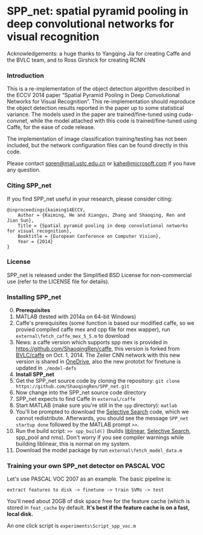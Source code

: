 SPP_net: spatial pyramid pooling in deep convolutional networks for visual recognition
========================


Acknowledgements: a huge thanks to Yangqing Jia for creating Caffe and the BVLC team, and to Ross Girshick for creating RCNN

### Introduction

This is a re-implementation of the object detection algorithm described in the ECCV 2014 paper “Spatial Pyramid Pooling in Deep Convolutional Networks for Visual Recognition”. This re-implementation should reproduce the object detection results reported in the paper up to some statistical variance. The models used in the paper are trained/fine-tuned using cuda-convnet, while the model attached with this code is trained/fine-tuned using Caffe, for the ease of code release.

The implementation of image classification training/testing has not been included, but the network configuration files can be found directly in this code.

Please contact sqren@mail.ustc.edu.cn or kahe@microsoft.com if you have any question.

### Citing SPP_net

If you find SPP_net useful in your research, please consider citing:

    @inproceedings{kaiming14ECCV,
        Author = {Kaiming, He and Xiangyu, Zhang and Shaoqing, Ren and Jian Sun},
        Title = {Spatial pyramid pooling in deep convolutional networks for visual recognition},
        Booktitle = {European Conference on Computer Vision},
        Year = {2014}
    }

### License

SPP_net is released under the Simplified BSD License for non-commercial use (refer to the LICENSE file for details).

### Installing SPP_net

0. **Prerequisites**
  0. MATLAB (tested with 2014a on 64-bit Windows)
  0. Caffe's prerequisites (some function is based our modified caffe, so we provied compiled caffe mex and cpp file for mex wapper), run `external\fetch_caffe_mex_5_5.m` to download
  1. News: a caffe version which supports spp mex is provided in https://github.com/ShaoqingRen/caffe, this version is forked from [BVLC/caffe](https://github.com/BVLC/caffe) on Oct. 1, 2014. The Zeiler CNN network with this new version is shared in [OneDrive](https://onedrive.live.com/download?resid=4006CBB8476FF777!9723&authkey=!APTWXLD_P7UN6P0&ithint=file%2czip), also the new prototxt for finetune is updated in `./model-defs`
0. **Install SPP_net**
  0. Get the SPP_net source code by cloning the repository: `git clone https://github.com/ShaoqingRen/SPP_net.git`
  0. Now change into the SPP_net source code directory
  0. SPP_net expects to find Caffe in `external/caffe`
  0. Start MATLAB (make sure you're still in the `spp` directory): `matlab`
  0. You'll be prompted to download the [Selective Search](http://disi.unitn.it/~uijlings/MyHomepage/index.php#page=projects1) code, which we cannot redistribute. Afterwards, you should see the message `SPP_net startup done` followed by the MATLAB prompt `>>`.
  0. Run the build script: `>> spp_build()` (builds [liblinear](http://www.csie.ntu.edu.tw/~cjlin/liblinear/), [Selective Search](http://www.science.uva.nl/research/publications/2013/UijlingsIJCV2013/), spp_pool and nms). Don't worry if you see compiler warnings while building liblinear, this is normal on my system.
  0. Download the model package by run `external\fetch_model_data.m`
 
### Training your own SPP_net detector on PASCAL VOC

Let's use PASCAL VOC 2007 as an example. The basic pipeline is: 

    extract features to disk -> finetune -> train SVMs -> test
    
You'll need about 20GB of disk space free for the feature cache (which is stored in `feat_cache` by default. **It's best if the feature cache is on a fast, local disk.** 

An one click script is `experiments\Script_spp_voc.m`


